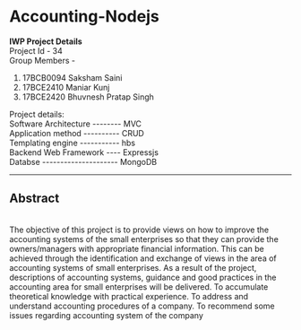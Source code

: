 # Accounting-Nodejs

<strong>IWP Project Details </strong> <br>
Project Id - 34 <br>
Group Members - <br>
1. 17BCB0094 Saksham Saini <br>
2. 17BCE2410 Maniar Kunj <br>
3. 17BCE2420 Bhuvnesh Pratap Singh <br>


Project details: <br>
  Software Architecture -------- MVC <br>
  Application method ---------- CRUD <br>
  Templating engine ----------- hbs <br>
  Backend Web Framework ---- Expressjs <br>
  Databse --------------------- MongoDB <br>

<hr>
<h2><strong> Abstract </strong></h2><br>
The objective of this project is to provide views on how to improve the accounting systems of
the small enterprises so that they can provide the owners/managers with appropriate financial
information. This can be achieved through the identification and exchange of views in the
area of accounting systems of small enterprises.
As a result of the project, descriptions of accounting systems, guidance and good practices in
the accounting area for small enterprises will be delivered. To accumulate theoretical
knowledge with practical experience. To address and understand accounting procedures of a
company. To recommend some issues regarding accounting system of the company
